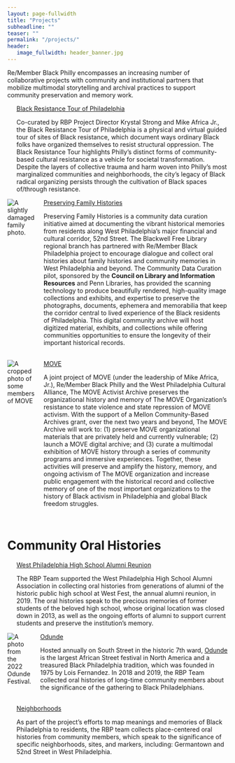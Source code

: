 ```yaml
---
layout: page-fullwidth
title: "Projects"
subheadline: ""
teaser: ""
permalink: "/projects/"
header:
   image_fullwidth: header_banner.jpg
---
```

<p>Re/Member Black Philly encompasses an increasing number of collaborative projects with community and institutional partners that mobilize multimodal storytelling and archival practices to support community preservation and memory work.</p>

<div class="row 1">
    <div class="large-6 columns">
        <img src="{{ site.urlimg }}placeholder_team.jpg" alt="">
        <div class="accordion" data-accordion>
            <div class="accordion-navigation">
                <a href="#panel1a" class="text-center">Black Resistance Tour of Philadelphia</a>
                <div id="panel1a" class="content inactive">
                    <p>Co-curated by RBP Project Director Krystal Strong and Mike Africa Jr., the Black Resistance Tour of Philadelphia is a physical and virtual guided tour of sites of Black resistance, which document ways ordinary Black folks have organized themselves to resist structural oppression. The Black Resistance Tour highlights Philly’s distinct forms of community-based cultural resistance as a vehicle for societal transformation. Despite the layers of collective trauma and harm woven into Philly’s most marginalized communities and neighborhoods, the city’s legacy of Black radical organizing persists through the cultivation of Black spaces of/through resistance.</p>
                </div>
            </div>
        </div>        
    </div>
    <div class="large-6 columns">
        <img src="{{ site.urlimg }}family-archive-photo_crop.jpg" alt="A slightly damaged family photo.">
        <div class="accordion" data-accordion>
            <div class="accordion-navigation">
                <a href="#panel1b" class="text-center">Preserving Family Histories</a>
                <div id="panel1b" class="content inactive">
                    <p>Preserving Family Histories is a community data curation initiative aimed at documenting the vibrant historical memories from residents along West Philadelphia’s major financial and cultural corridor,  52nd Street. The Blackwell Free Library regional branch has partnered with Re/Member Black Philadelphia project to encourage dialogue and collect oral histories about family histories and community memories in West Philadelphia and beyond. The Community Data Curation pilot, sponsored by the <b>Council on Library and Information Resources</b> and Penn Libraries, has provided the scanning technology to produce beautifully rendered, high-quality image collections and exhibits, and expertise to preserve the photographs, documents, ephemera and memorabilia that keep the corridor central to lived experience of the Black residents of Philadelphia. This digital community archive will host digitized material, exhibits, and collections while offering communities opportunities to ensure the longevity of their important historical records.</p>
                </div>
            </div>
        </div>
    </div>
</div>
<br>

<div class="row 2">
    <div class="large-6 columns">
        <img src="{{ site.urlimg }}MOVE_crop.jpg" alt="A cropped photo of some members of MOVE">
        <div class="accordion" data-accordion>
            <div class="accordion-navigation">
                <a href="#panel2a" class="text-center">MOVE</a>
                <div id="panel2a" class="content inactive">
                    <p>A joint project of MOVE (under the leadership of Mike Africa, Jr.), Re/Member Black Philly and the West Philadelphia Cultural Alliance, The MOVE Activist Archive preserves the organizational history and memory of The MOVE Organization’s resistance to state violence and state repression of MOVE activism. With the support of a Mellon Community-Based Archives grant, over the next two years and beyond, The MOVE Archive will work to: (1) preserve MOVE organizational materials that are privately held and currently vulnerable; (2) launch a MOVE digital archive; and (3) curate a multimodal exhibition of MOVE history through a series of community programs and immersive experiences. Together, these activities will preserve and amplify the history, memory, and ongoing activism of The MOVE organization and increase public engagement with the historical record and collective memory of one of the most important organizations to the history of Black activism in Philadelphia and global Black freedom struggles.</p>
                </div>
            </div>
        </div>        
    </div>
</div>
<br>

<h1>Community Oral Histories</h1>

<div class="row 3">
    <div class="large-6 columns">
        <img src="{{ site.urlimg }}wphsaa_classic_crop.jpg" alt="">
        <div class="accordion" data-accordion>
            <div class="accordion-navigation">
                <a href="#panel3a" class="text-center">West Philadelphia High School Alumni Reunion</a>
                <div id="panel3a" class="content inactive">
                    <p>The RBP Team supported the West Philadelphia High School Alumni Association in collecting oral histories from generations of alumni of the historic public high school at West Fest, the annual alumni reunion, in 2019. The oral histories speak to the precious memories of former students of the beloved high school, whose original location was closed down in 2013, as well as the ongoing efforts of alumni to support current students and preserve the institution’s memory.</p>
                </div>
            </div>
        </div>
    </div>
     <div class="large-6 columns">
        <img src="{{ site.urlimg }}odunde_2022_crop.jpg" alt="A photo from the 2022 Odunde Festival.">
        <div class="accordion" data-accordion>
            <div class="accordion-navigation">
                <a href="#panel4a" class="text-center">Odunde</a>
                <div id="panel4a" class="content inactive">
                    <p>Hosted annually on South Street in the historic 7th ward, <a href="https://www.odundefestival.org/">Odunde</a> is the largest African Street festival in North America and a treasured Black Philadelphia tradition, which was founded in 1975 by Lois Fernandez. In 2018 and 2019, the RBP Team collected oral histories of long-time community members about the significance of the gathering to Black Philadelphians.</p>
                </div>
            </div>
        </div>
    </div>
</div>
<br>
<div class="row 4">
    <div class="large-6 columns">
        <img src="{{ site.urlimg }}placeholder_team.jpg" alt="">
        <div class="accordion" data-accordion>
            <div class="accordion-navigation">
                <a href="#panel5a" class="text-center">Neighborhoods</a>
                <div id="panel5a" class="content inactive">
                    <p>As part of the project’s efforts to map meanings and memories of Black Philadelphia to residents, the RBP team collects place-centered oral histories from community members, which speak to the significance of specific neighborhoods, sites, and markers, including: Germantown and 52nd Street in West Philadelphia.</p>
                </div>
            </div>
        </div>
    </div>
</div>